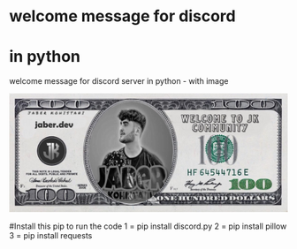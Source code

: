 # welcome message for discord
# in python
welcome message for discord server in python - with image 

![](jaber.dev.png)

#Install this pip to run the code 
1 = pip install discord.py
2 = pip install pillow
3 = pip install requests
